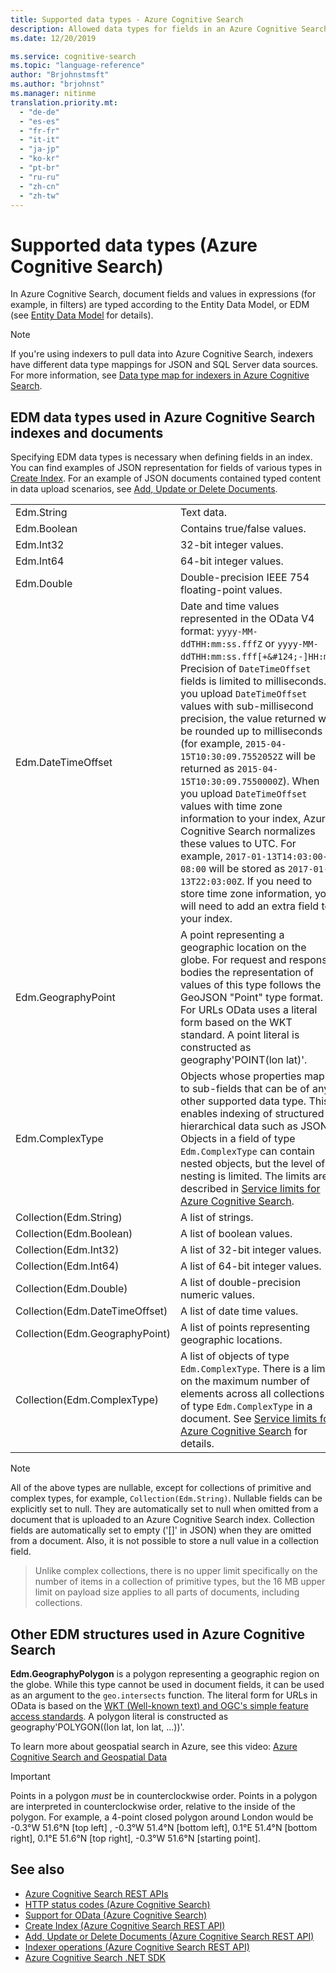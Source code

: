 ```yaml
---
title: Supported data types - Azure Cognitive Search
description: Allowed data types for fields in an Azure Cognitive Search index. 
ms.date: 12/20/2019

ms.service: cognitive-search
ms.topic: "language-reference"
author: "Brjohnstmsft"
ms.author: "brjohnst"
ms.manager: nitinme
translation.priority.mt:
  - "de-de"
  - "es-es"
  - "fr-fr"
  - "it-it"
  - "ja-jp"
  - "ko-kr"
  - "pt-br"
  - "ru-ru"
  - "zh-cn"
  - "zh-tw"
---
```

# Supported data types (Azure Cognitive Search)

In Azure Cognitive Search, document fields and values in expressions (for example, in filters) are typed according to the Entity Data Model, or EDM (see [Entity Data Model](https://docs.microsoft.com/dotnet/framework/data/adonet/entity-data-model) for details).

> [!NOTE]  
>  If you're using indexers to pull data into Azure Cognitive Search, indexers have different data type mappings for JSON and SQL Server data sources. For more information, see [Data type map for indexers in Azure Cognitive Search](data-type-map-for-indexers-in-azure-search.md).  

## EDM data types used in Azure Cognitive Search indexes and documents  

Specifying EDM data types is necessary when defining fields in an index. You can find examples of JSON representation for fields of various types in [Create Index](create-index.md#CreateUpdateIndexExample). For an example of JSON documents contained typed content in data upload scenarios, see [Add, Update or Delete Documents](addupdate-or-delete-documents.md#example).

|||  
|-|-|  
|Edm.String|Text data.|  
|Edm.Boolean|Contains true/false values.|  
|Edm.Int32|32-bit integer values.|  
|Edm.Int64|64-bit integer values.|  
|Edm.Double|Double-precision IEEE 754 floating-point values.|  
|Edm.DateTimeOffset|Date and time values represented in the OData V4 format: `yyyy-MM-ddTHH:mm:ss.fffZ` or `yyyy-MM-ddTHH:mm:ss.fff[+&#124;-]HH:mm`. Precision of `DateTimeOffset` fields is limited to milliseconds. If you upload `DateTimeOffset` values with sub-millisecond precision, the value returned will be rounded up to milliseconds (for example, `2015-04-15T10:30:09.7552052Z` will be returned as `2015-04-15T10:30:09.7550000Z`). When you upload `DateTimeOffset` values with time zone information to your index, Azure Cognitive Search normalizes these values to UTC. For example, `2017-01-13T14:03:00-08:00` will be stored as `2017-01-13T22:03:00Z`. If you need to store time zone information, you will need to add an extra field to your index.|  
|Edm.GeographyPoint|A point representing a geographic location on the globe. For request and response bodies the representation of values of this type follows the GeoJSON "Point" type format. For URLs OData uses a literal form based on the WKT standard. A point literal is constructed as geography'POINT(lon lat)'.|  
|Edm.ComplexType|Objects whose properties map to sub-fields that can be of any other supported data type. This enables indexing of structured hierarchical data such as JSON. Objects in a field of type `Edm.ComplexType` can contain nested objects, but the level of nesting is limited. The limits are described in [Service limits for Azure Cognitive Search](https://azure.microsoft.com/documentation/articles/search-limits-quotas-capacity/).|
|Collection(Edm.String)|A list of strings.|  
|Collection(Edm.Boolean)|A list of boolean values.|
|Collection(Edm.Int32)|A list of 32-bit integer values.|
|Collection(Edm.Int64)|A list of 64-bit integer values.|
|Collection(Edm.Double)|A list of double-precision numeric values.|
|Collection(Edm.DateTimeOffset)|A list of date time values.|
|Collection(Edm.GeographyPoint)|A list of points representing geographic locations.|
|Collection(Edm.ComplexType)|A list of objects of type `Edm.ComplexType`. There is a limit on the maximum number of elements across all collections of type `Edm.ComplexType` in a document. See [Service limits for Azure Cognitive Search](https://azure.microsoft.com/documentation/articles/search-limits-quotas-capacity/) for details.|

> [!NOTE]  
>  All of the above types are nullable, except for collections of primitive and complex types, for example, `Collection(Edm.String)`. Nullable fields can be explicitly set to null. They are automatically set to null when omitted from a document that is uploaded to an Azure Cognitive Search index. Collection fields are automatically set to empty ('[]' in JSON) when they are omitted from a document. Also, it is not possible to store a null value in a collection field.

> Unlike complex collections, there is no upper limit specifically on the number of items in a collection of primitive types, but the 16 MB upper limit on payload size applies to all parts of documents, including collections.

<a name="Anchor_1"></a>
## Other EDM structures used in Azure Cognitive Search  

 **Edm.GeographyPolygon** is a polygon representing a geographic region on the globe. While this type cannot be used in document fields, it can be used as an argument to the `geo.intersects` function. The literal form for URLs in OData is based on the [WKT (Well-known text) and OGC's simple feature access standards](https://www.opengeospatial.org/standards/sfa). A polygon literal is constructed as geography'POLYGON((lon lat, lon lat, ...))'.

To learn more about geospatial search in Azure, see this video: [Azure Cognitive Search and Geospatial Data](https://azure.microsoft.com/documentation/videos/azure-search-and-geospatial-data/)

> [!IMPORTANT]  
>  Points in a polygon *must* be in counterclockwise order. Points in a polygon are interpreted in counterclockwise order, relative to the inside of the polygon. For example, a 4-point closed polygon around London would be -0.3°W 51.6°N [top left] , -0.3°W 51.4°N [bottom left], 0.1°E 51.4°N [bottom right], 0.1°E 51.6°N [top right], -0.3°W 51.6°N [starting point].

## See also  

+ [Azure Cognitive Search REST APIs](index.md)   
+ [HTTP status codes &#40;Azure Cognitive Search&#41;](http-status-codes.md)   
+ [Support for OData &#40;Azure Cognitive Search&#41;](support-for-odata.md)   
+ [Create Index &#40;Azure Cognitive Search REST API&#41;](create-index.md)   
+ [Add, Update or Delete Documents &#40;Azure Cognitive Search REST API&#41;](addupdate-or-delete-documents.md)   
+ [Indexer operations &#40;Azure Cognitive Search REST API&#41;](indexer-operations.md)   
+ [Azure Cognitive Search .NET SDK](https://docs.microsoft.com/dotnet/api/overview/azure/search?view=azure-dotnet)  
